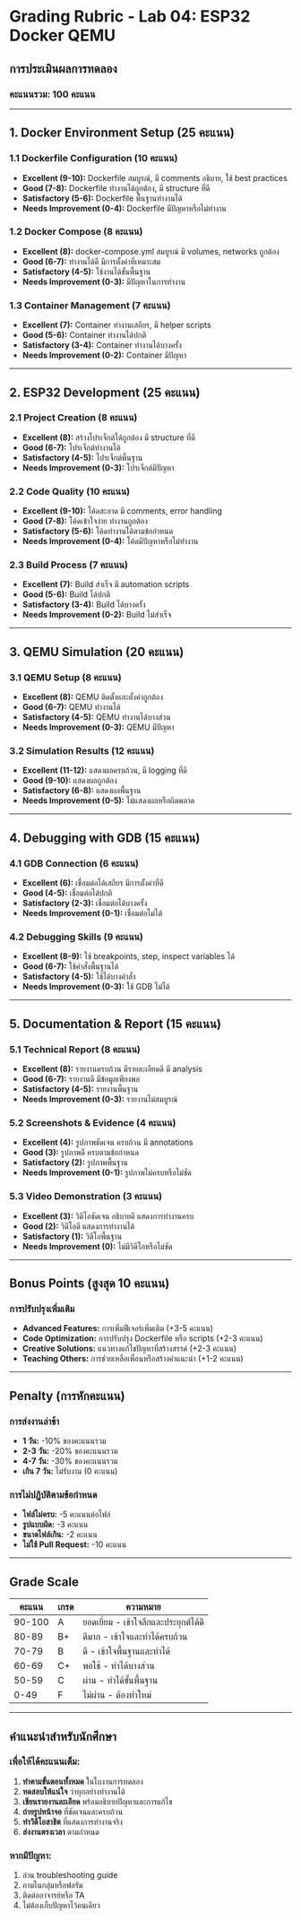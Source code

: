 # Grading Rubric - Lab 04: ESP32 Docker QEMU

## การประเมินผลการทดลอง

### คะแนนรวม: 100 คะแนน

---

## 1. Docker Environment Setup (25 คะแนน)

### 1.1 Dockerfile Configuration (10 คะแนน)
- **Excellent (9-10):** Dockerfile สมบูรณ์, มี comments อธิบาย, ใช้ best practices
- **Good (7-8):** Dockerfile ทำงานได้ถูกต้อง, มี structure ที่ดี
- **Satisfactory (5-6):** Dockerfile พื้นฐานทำงานได้
- **Needs Improvement (0-4):** Dockerfile มีปัญหาหรือไม่ทำงาน

### 1.2 Docker Compose (8 คะแนน)
- **Excellent (8):** docker-compose.yml สมบูรณ์ มี volumes, networks ถูกต้อง
- **Good (6-7):** ทำงานได้ดี มีการตั้งค่าที่เหมาะสม
- **Satisfactory (4-5):** ใช้งานได้ขั้นพื้นฐาน
- **Needs Improvement (0-3):** มีปัญหาในการทำงาน

### 1.3 Container Management (7 คะแนน)
- **Excellent (7):** Container ทำงานเสถียร, มี helper scripts
- **Good (5-6):** Container ทำงานได้ปกติ
- **Satisfactory (3-4):** Container ทำงานได้บางครั้ง
- **Needs Improvement (0-2):** Container มีปัญหา

---

## 2. ESP32 Development (25 คะแนน)

### 2.1 Project Creation (8 คะแนน)
- **Excellent (8):** สร้างโปรเจ็กต์ได้ถูกต้อง มี structure ที่ดี
- **Good (6-7):** โปรเจ็กต์ทำงานได้
- **Satisfactory (4-5):** โปรเจ็กต์พื้นฐาน
- **Needs Improvement (0-3):** โปรเจ็กต์มีปัญหา

### 2.2 Code Quality (10 คะแนน)
- **Excellent (9-10):** โค้ดสะอาด มี comments, error handling
- **Good (7-8):** โค้ดเข้าใจง่าย ทำงานถูกต้อง
- **Satisfactory (5-6):** โค้ดทำงานได้ตามข้อกำหนด
- **Needs Improvement (0-4):** โค้ดมีปัญหาหรือไม่ทำงาน

### 2.3 Build Process (7 คะแนน)
- **Excellent (7):** Build สำเร็จ มี automation scripts
- **Good (5-6):** Build ได้ปกติ
- **Satisfactory (3-4):** Build ได้บางครั้ง
- **Needs Improvement (0-2):** Build ไม่สำเร็จ

---

## 3. QEMU Simulation (20 คะแนน)

### 3.1 QEMU Setup (8 คะแนน)
- **Excellent (8):** QEMU ติดตั้งและตั้งค่าถูกต้อง
- **Good (6-7):** QEMU ทำงานได้
- **Satisfactory (4-5):** QEMU ทำงานได้บางส่วน
- **Needs Improvement (0-3):** QEMU มีปัญหา

### 3.2 Simulation Results (12 คะแนน)
- **Excellent (11-12):** แสดงผลครบถ้วน, มี logging ที่ดี
- **Good (9-10):** แสดงผลถูกต้อง
- **Satisfactory (6-8):** แสดงผลพื้นฐาน
- **Needs Improvement (0-5):** ไม่แสดงผลหรือผิดพลาด

---

## 4. Debugging with GDB (15 คะแนน)

### 4.1 GDB Connection (6 คะแนน)
- **Excellent (6):** เชื่อมต่อได้เสถียร มีการตั้งค่าที่ดี
- **Good (4-5):** เชื่อมต่อได้ปกติ
- **Satisfactory (2-3):** เชื่อมต่อได้บางครั้ง
- **Needs Improvement (0-1):** เชื่อมต่อไม่ได้

### 4.2 Debugging Skills (9 คะแนน)
- **Excellent (8-9):** ใช้ breakpoints, step, inspect variables ได้
- **Good (6-7):** ใช้คำสั่งพื้นฐานได้
- **Satisfactory (4-5):** ใช้ได้บางคำสั่ง
- **Needs Improvement (0-3):** ใช้ GDB ไม่ได้

---

## 5. Documentation & Report (15 คะแนน)

### 5.1 Technical Report (8 คะแนน)
- **Excellent (8):** รายงานครบถ้วน มีรายละเอียดดี มี analysis
- **Good (6-7):** รายงานดี มีข้อมูลเพียงพอ
- **Satisfactory (4-5):** รายงานพื้นฐาน
- **Needs Improvement (0-3):** รายงานไม่สมบูรณ์

### 5.2 Screenshots & Evidence (4 คะแนน)
- **Excellent (4):** รูปภาพชัดเจน ครบถ้วน มี annotations
- **Good (3):** รูปภาพดี ครบตามข้อกำหนด
- **Satisfactory (2):** รูปภาพพื้นฐาน
- **Needs Improvement (0-1):** รูปภาพไม่ครบหรือไม่ชัด

### 5.3 Video Demonstration (3 คะแนน)
- **Excellent (3):** วิดีโอชัดเจน อธิบายดี แสดงการทำงานครบ
- **Good (2):** วิดีโอดี แสดงการทำงานได้
- **Satisfactory (1):** วิดีโอพื้นฐาน
- **Needs Improvement (0):** ไม่มีวิดีโอหรือไม่ชัด

---

## Bonus Points (สูงสุด 10 คะแนน)

### การปรับปรุงเพิ่มเติม
- **Advanced Features:** การเพิ่มฟีเจอร์เพิ่มเติม (+3-5 คะแนน)
- **Code Optimization:** การปรับปรุง Dockerfile หรือ scripts (+2-3 คะแนน)
- **Creative Solutions:** แนวทางแก้ไขปัญหาที่สร้างสรรค์ (+2-3 คะแนน)
- **Teaching Others:** การช่วยเหลือเพื่อนหรือสร้างคำแนะนำ (+1-2 คะแนน)

---

## Penalty (การหักคะแนน)

### การส่งงานล่าช้า
- **1 วัน:** -10% ของคะแนนรวม
- **2-3 วัน:** -20% ของคะแนนรวม
- **4-7 วัน:** -30% ของคะแนนรวม
- **เกิน 7 วัน:** ไม่รับงาน (0 คะแนน)

### การไม่ปฏิบัติตามข้อกำหนด
- **ไฟล์ไม่ครบ:** -5 คะแนนต่อไฟล์
- **รูปแบบผิด:** -3 คะแนน
- **ขนาดไฟล์เกิน:** -2 คะแนน
- **ไม่ใช้ Pull Request:** -10 คะแนน

---

## Grade Scale

| คะแนน | เกรด | ความหมาย |
|-------|------|-----------|
| 90-100 | A | ยอดเยี่ยม - เข้าใจลึกและประยุกต์ได้ดี |
| 80-89 | B+ | ดีมาก - เข้าใจและทำได้ครบถ้วน |
| 70-79 | B | ดี - เข้าใจพื้นฐานและทำได้ |
| 60-69 | C+ | พอใช้ - ทำได้บางส่วน |
| 50-59 | C | ผ่าน - ทำได้ขั้นพื้นฐาน |
| 0-49 | F | ไม่ผ่าน - ต้องทำใหม่ |

---

## คำแนะนำสำหรับนักศึกษา

### เพื่อให้ได้คะแนนเต็ม:
1. **ทำตามขั้นตอนทั้งหมด** ในใบงานการทดลอง
2. **ทดสอบให้แน่ใจ** ว่าทุกอย่างทำงานได้
3. **เขียนรายงานละเอียด** พร้อมอธิบายปัญหาและการแก้ไข
4. **ถ่ายรูปหน้าจอ** ที่ชัดเจนและครบถ้วน
5. **ทำวิดีโอสาธิต** ที่แสดงการทำงานจริง
6. **ส่งงานตรงเวลา** ตามกำหนด

### หากมีปัญหา:
1. อ่าน troubleshooting guide
2. ถามในกลุ่มหรือฟอรัม
3. ติดต่ออาจารย์หรือ TA
4. ไม่ต้องเก็บปัญหาไว้คนเดียว
